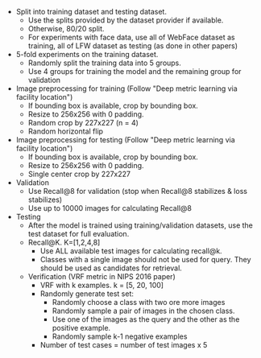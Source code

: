 - Split into training dataset and testing dataset.
  - Use the splits provided by the dataset provider if available.
  - Otherwise, 80/20 split.
  - For experiments with face data, use all of WebFace dataset as training, all of LFW dataset as testing (as done in other papers)
- 5-fold experiments on the training dataset.
  - Randomly split the training data into 5 groups.
  - Use 4 groups for training the model and the remaining group for validation
- Image preprocessing for training (Follow "Deep metric learning via facility location")
  - If bounding box is available, crop by bounding box.
  - Resize to 256x256 with 0 padding.
  - Random crop by 227x227 (n = 4)
  - Random horizontal flip
- Image preprocessing for testing (Follow "Deep metric learning via facility location")
  - If bounding box is available, crop by bounding box.
  - Resize to 256x256 with 0 padding.
  - Single center crop by 227x227
- Validation
  - Use Recall@8 for validation (stop when Recall@8 stabilizes & loss stabilizes)
  - Use up to 10000 images for calculating Recall@8
- Testing
  - After the model is trained using training/validation datasets, use the test dataset for full evaluation.
  - Recall@K. K=[1,2,4,8]
    - Use ALL available test images for calculating recall@k.
    - Classes with a single image should not be used for query. They should be used as candidates for retrieval.
  - Verification (VRF metric in NIPS 2016 paper)
    - VRF with k examples. k = [5, 20, 100]
    - Randomly generate test set:
      - Randomly choose a class with two ore more images
      - Randomly sample a pair of images in the chosen class.
      - Use one of the images as the query and the other as the positive example.
      - Randomly sample k-1 negative examples
    - Number of test cases = number of test images x 5
